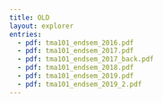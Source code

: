 ```yaml
---
title: OLD
layout: explorer
entries:
  - pdf: tma101_endsem_2016.pdf
  - pdf: tma101_endsem_2017.pdf
  - pdf: tma101_endsem_2017_back.pdf
  - pdf: tma101_endsem_2018.pdf
  - pdf: tma101_endsem_2019.pdf
  - pdf: tma101_endsem_2019_2.pdf
---
```

